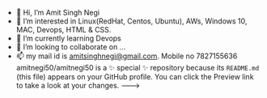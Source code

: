 - 👋 Hi, I’m Amit Singh Negi
- 👀 I’m interested in Linux(RedHat, Centos, Ubuntu), AWs, Windows 10, MAC, Devops, HTML & CSS.
- 🌱 I’m currently learning Devops
- 💞️ I’m looking to collaborate on ...
- 📫 my mail id is amitsinghnegi@gmail.com.  Mobile no 7827155636
amitnegi50/amitnegi50 is a ✨ special ✨ repository because its `README.md` (this file) appears on your GitHub profile.
You can click the Preview link to take a look at your changes.
--->
